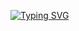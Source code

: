 [![Typing SVG](https://readme-typing-svg.herokuapp.com?font=Fira+Code&weight=400&size=22&pause=1000&color=F7F7F7&random=false&width=435&lines=Hello)](https://git.io/typing-svg)
